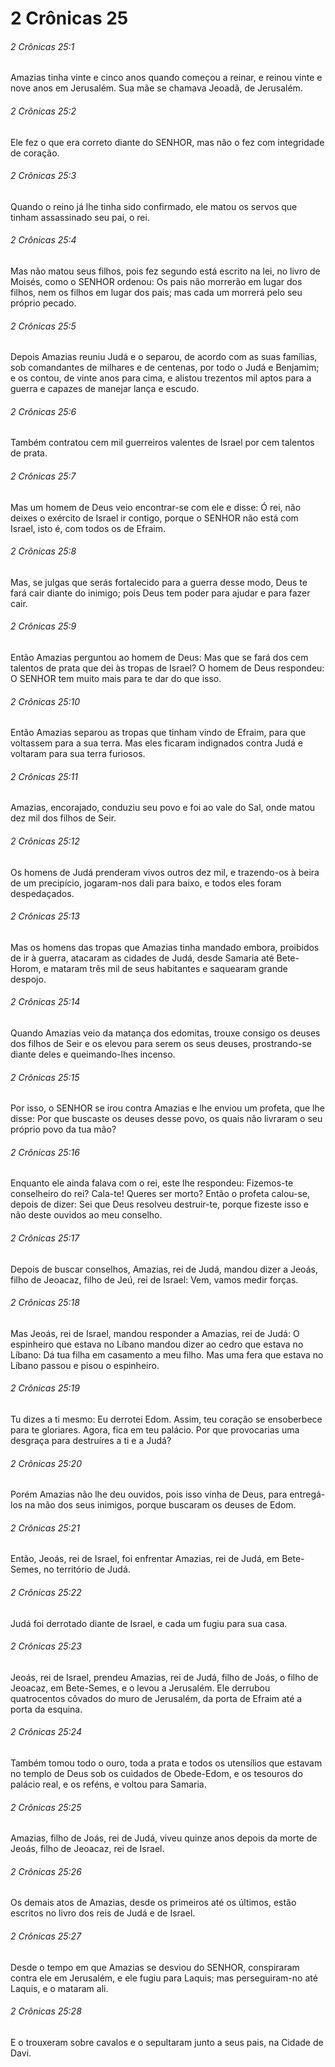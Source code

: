 # 2 Crônicas 25

###### 2 Crônicas 25:1

Amazias tinha vinte e cinco anos quando começou a reinar, e reinou vinte e nove anos em Jerusalém. Sua mãe se chamava Jeoadã, de Jerusalém.

###### 2 Crônicas 25:2

Ele fez o que era correto diante do SENHOR, mas não o fez com integridade de coração.

###### 2 Crônicas 25:3

Quando o reino já lhe tinha sido confirmado, ele matou os servos que tinham assassinado seu pai, o rei.

###### 2 Crônicas 25:4

Mas não matou seus filhos, pois fez segundo está escrito na lei, no livro de Moisés, como o SENHOR ordenou: Os pais não morrerão em lugar dos filhos, nem os filhos em lugar dos pais; mas cada um morrerá pelo seu próprio pecado.

###### 2 Crônicas 25:5

Depois Amazias reuniu Judá e o separou, de acordo com as suas famílias, sob comandantes de milhares e de centenas, por todo o Judá e Benjamim; e os contou, de vinte anos para cima, e alistou trezentos mil aptos para a guerra e capazes de manejar lança e escudo.

###### 2 Crônicas 25:6

Também contratou cem mil guerreiros valentes de Israel por cem talentos de prata.

###### 2 Crônicas 25:7

Mas um homem de Deus veio encontrar-se com ele e disse: Ó rei, não deixes o exército de Israel ir contigo, porque o SENHOR não está com Israel, isto é, com todos os de Efraim.

###### 2 Crônicas 25:8

Mas, se julgas que serás fortalecido para a guerra desse modo, Deus te fará cair diante do inimigo; pois Deus tem poder para ajudar e para fazer cair.

###### 2 Crônicas 25:9

Então Amazias perguntou ao homem de Deus: Mas que se fará dos cem talentos de prata que dei às tropas de Israel? O homem de Deus respondeu: O SENHOR tem muito mais para te dar do que isso.

###### 2 Crônicas 25:10

Então Amazias separou as tropas que tinham vindo de Efraim, para que voltassem para a sua terra. Mas eles ficaram indignados contra Judá e voltaram para sua terra furiosos.

###### 2 Crônicas 25:11

Amazias, encorajado, conduziu seu povo e foi ao vale do Sal, onde matou dez mil dos filhos de Seir.

###### 2 Crônicas 25:12

Os homens de Judá prenderam vivos outros dez mil, e trazendo-os à beira de um precipício, jogaram-nos dali para baixo, e todos eles foram despedaçados.

###### 2 Crônicas 25:13

Mas os homens das tropas que Amazias tinha mandado embora, proibidos de ir à guerra, atacaram as cidades de Judá, desde Samaria até Bete-Horom, e mataram três mil de seus habitantes e saquearam grande despojo.

###### 2 Crônicas 25:14

Quando Amazias veio da matança dos edomitas, trouxe consigo os deuses dos filhos de Seir e os elevou para serem os seus deuses, prostrando-se diante deles e queimando-lhes incenso.

###### 2 Crônicas 25:15

Por isso, o SENHOR se irou contra Amazias e lhe enviou um profeta, que lhe disse: Por que buscaste os deuses desse povo, os quais não livraram o seu próprio povo da tua mão?

###### 2 Crônicas 25:16

Enquanto ele ainda falava com o rei, este lhe respondeu: Fizemos-te conselheiro do rei? Cala-te! Queres ser morto? Então o profeta calou-se, depois de dizer: Sei que Deus resolveu destruir-te, porque fizeste isso e não deste ouvidos ao meu conselho.

###### 2 Crônicas 25:17

Depois de buscar conselhos, Amazias, rei de Judá, mandou dizer a Jeoás, filho de Jeoacaz, filho de Jeú, rei de Israel: Vem, vamos medir forças.

###### 2 Crônicas 25:18

Mas Jeoás, rei de Israel, mandou responder a Amazias, rei de Judá: O espinheiro que estava no Líbano mandou dizer ao cedro que estava no Líbano: Dá tua filha em casamento a meu filho. Mas uma fera que estava no Líbano passou e pisou o espinheiro.

###### 2 Crônicas 25:19

Tu dizes a ti mesmo: Eu derrotei Edom. Assim, teu coração se ensoberbece para te gloriares. Agora, fica em teu palácio. Por que provocarias uma desgraça para destruíres a ti e a Judá?

###### 2 Crônicas 25:20

Porém Amazias não lhe deu ouvidos, pois isso vinha de Deus, para entregá-los na mão dos seus inimigos, porque buscaram os deuses de Edom.

###### 2 Crônicas 25:21

Então, Jeoás, rei de Israel, foi enfrentar Amazias, rei de Judá, em Bete-Semes, no território de Judá.

###### 2 Crônicas 25:22

Judá foi derrotado diante de Israel, e cada um fugiu para sua casa.

###### 2 Crônicas 25:23

Jeoás, rei de Israel, prendeu Amazias, rei de Judá, filho de Joás, o filho de Jeoacaz, em Bete-Semes, e o levou a Jerusalém. Ele derrubou quatrocentos côvados do muro de Jerusalém, da porta de Efraim até a porta da esquina.

###### 2 Crônicas 25:24

Também tomou todo o ouro, toda a prata e todos os utensílios que estavam no templo de Deus sob os cuidados de Obede-Edom, e os tesouros do palácio real, e os reféns, e voltou para Samaria.

###### 2 Crônicas 25:25

Amazias, filho de Joás, rei de Judá, viveu quinze anos depois da morte de Jeoás, filho de Jeoacaz, rei de Israel.

###### 2 Crônicas 25:26

Os demais atos de Amazias, desde os primeiros até os últimos, estão escritos no livro dos reis de Judá e de Israel.

###### 2 Crônicas 25:27

Desde o tempo em que Amazias se desviou do SENHOR, conspiraram contra ele em Jerusalém, e ele fugiu para Laquis; mas perseguiram-no até Laquis, e o mataram ali.

###### 2 Crônicas 25:28

E o trouxeram sobre cavalos e o sepultaram junto a seus pais, na Cidade de Davi.

